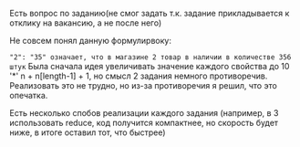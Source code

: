 Есть вопрос по заданию(не смог задать т.к. задание прикладывается к отклику на вакансию, а не после него)

Не совсем понял данную формулирвоку:

`"2": "35" означает, что в магазине 2 товар в наличии в количестве 356 штук`
Была сначала идея увеличивать значение каждого свойства до 10 '\*' n + n[length-1] + 1, но смысл 2 задания немного противоречив.
Реализовать это не трудно, но из-за противоречия я решил, что это опечатка.

Есть несколько спобов реализации каждого задания (например, в 3 использовать reduce, код получится компактнее, но скорость будет ниже, в итоге оставил тот, что быстрее)
